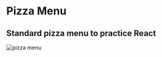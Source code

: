 # Pizza Menu
## Standard pizza menu to practice React 
![pizza menu](https://github.com/user-attachments/assets/c2f75068-513d-4907-a6e3-c1168a3039cf)
